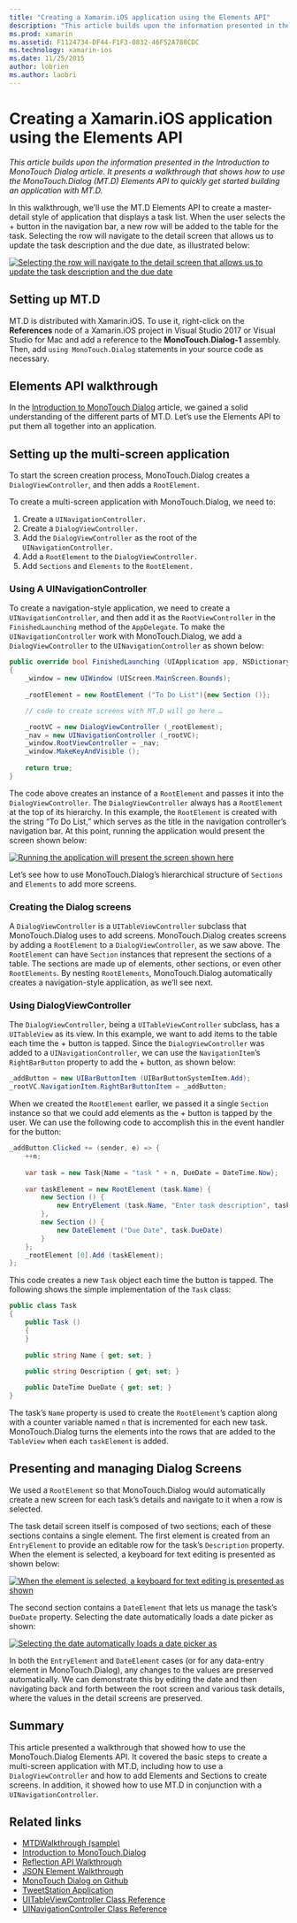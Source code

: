 ```yaml
---
title: "Creating a Xamarin.iOS application using the Elements API"
description: "This article builds upon the information presented in the Introduction to MonoTouch Dialog article. It presents a walkthrough that shows how to use the MonoTouch.Dialog (MT.D) Elements API to quickly get started building an application with MT.D."
ms.prod: xamarin
ms.assetid: F1124734-DF44-F1F3-0832-46F52A788CDC
ms.technology: xamarin-ios
ms.date: 11/25/2015
author: lobrien
ms.author: laobri
---
```


# Creating a Xamarin.iOS application using the Elements API

_This article builds upon the information presented in the Introduction to MonoTouch Dialog article. It presents a walkthrough that shows how to use the MonoTouch.Dialog (MT.D) Elements API to quickly get started building an application with MT.D._

In this walkthrough, we’ll use the MT.D Elements API to create a
master-detail style of application that displays a task list. When the user
selects the <span class="ui">+</span> button in the navigation bar, a new row
will be added to the table for the task. Selecting the row will navigate to the
detail screen that allows us to update the task description and the due date, as
illustrated below:

 [![](elements-api-walkthrough-images/01-task-list-app.png "Selecting the row will navigate to the detail screen that allows us to update the task description and the due date")](elements-api-walkthrough-images/01-task-list-app.png#lightbox)

 ## Setting up MT.D

MT.D is distributed with Xamarin.iOS. To use it, right-click on the
**References** node of a Xamarin.iOS project in Visual Studio 2017 or
Visual Studio for Mac and add a reference to the **MonoTouch.Dialog-1**
assembly. Then, add `using MonoTouch.Dialog` statements in your source
code as necessary.

## Elements API walkthrough

In the [Introduction to MonoTouch Dialog](~/ios/user-interface/monotouch.dialog/index.md) article, we gained a solid understanding of the different
parts of MT.D. Let’s use the Elements API to put them all together into an
application.

## Setting up the multi-screen application

To start the screen creation process, MonoTouch.Dialog creates a `DialogViewController`, and then adds a `RootElement`.

To create a multi-screen application with MonoTouch.Dialog, we need to:

1. Create a `UINavigationController.`
1. Create a `DialogViewController.`
1. Add the `DialogViewController` as the root of the  `UINavigationController.` 
1. Add a `RootElement` to the  `DialogViewController.`
1. Add `Sections` and  `Elements` to the  `RootElement.` 

### Using A UINavigationController

To create a navigation-style application, we need to create a `UINavigationController`, and then add it as the `RootViewController` in the `FinishedLaunching` method of
the `AppDelegate`. To make the `UINavigationController`
work with MonoTouch.Dialog, we add a `DialogViewController` to the `UINavigationController` as shown below:

```csharp
public override bool FinishedLaunching (UIApplication app, NSDictionary options)
{
    _window = new UIWindow (UIScreen.MainScreen.Bounds);
            
    _rootElement = new RootElement ("To Do List"){new Section ()};

    // code to create screens with MT.D will go here …

    _rootVC = new DialogViewController (_rootElement);
    _nav = new UINavigationController (_rootVC);
    _window.RootViewController = _nav;
    _window.MakeKeyAndVisible ();
            
    return true;
}
```

The code above creates an instance of a `RootElement` and passes
it into the `DialogViewController`. The `DialogViewController` always has a `RootElement` at the
top of its hierarchy. In this example, the `RootElement` is created
with the string “To Do List,” which serves as the title in the navigation
controller’s navigation bar. At this point, running the application would
present the screen shown below:

 [![](elements-api-walkthrough-images/02-to-do-list-screen-.png "Running the application will present the screen shown here")](elements-api-walkthrough-images/02-to-do-list-screen-.png#lightbox)

Let’s see how to use MonoTouch.Dialog’s hierarchical structure of `Sections` and `Elements` to add more screens.

### Creating the Dialog screens

A `DialogViewController` is a `UITableViewController`
subclass that MonoTouch.Dialog uses to add screens. MonoTouch.Dialog creates
screens by adding a `RootElement` to a `DialogViewController`, as we saw above. The `RootElement`
can have `Section` instances that represent the sections of a table.
The sections are made up of elements, other sections, or even other `RootElements`. By nesting `RootElements`,
MonoTouch.Dialog automatically creates a navigation-style application, as
we’ll see next.

### Using DialogViewController

The `DialogViewController`, being a `UITableViewController` subclass, has a `UITableView` as
its view. In this example, we want to add items to the table each time the <span class="ui">+</span> button is tapped. Since the `DialogViewController` was added to a `UINavigationController`, we can use the `NavigationItem`’s `RightBarButton` property to add the <span class="ui">+</span> button, as shown below:

```csharp
_addButton = new UIBarButtonItem (UIBarButtonSystemItem.Add);
_rootVC.NavigationItem.RightBarButtonItem = _addButton;
```

When we created the `RootElement` earlier, we passed it a single `Section` instance so that we could add elements as the <span class="ui">+</span> button is tapped by the user. We can use the following code
to accomplish this in the event handler for the button:

```csharp
_addButton.Clicked += (sender, e) => {                
    ++n;
                
    var task = new Task{Name = "task " + n, DueDate = DateTime.Now};
                
    var taskElement = new RootElement (task.Name) {
        new Section () {
            new EntryElement (task.Name, "Enter task description", task.Description)
        },
        new Section () {
            new DateElement ("Due Date", task.DueDate)
        }
    };
    _rootElement [0].Add (taskElement);
};
```

This code creates a new `Task` object each time the button is
tapped. The following shows the simple implementation of the `Task`
class:

```csharp
public class Task
{   
    public Task ()
    {
    }
      
    public string Name { get; set; }
        
    public string Description { get; set; }

    public DateTime DueDate { get; set; }
}
```

The task’s `Name` property is used to create the `RootElement`’s caption along with a counter variable named `n` that is incremented for each new task. MonoTouch.Dialog turns the
elements into the rows that are added to the `TableView` when each `taskElement` is added.

## Presenting and managing Dialog Screens

We used a `RootElement` so that MonoTouch.Dialog would
automatically create a new screen for each task’s details and navigate to it
when a row is selected.

The task detail screen itself is composed of two sections; each of these
sections contains a single element. The first element is created from an `EntryElement` to provide an editable row for the task’s `Description` property. When the element is selected, a keyboard for
text editing is presented as shown below:

 [![](elements-api-walkthrough-images/03-create-task.png "When the element is selected, a keyboard for text editing is presented as shown")](elements-api-walkthrough-images/03-create-task.png#lightbox)

The second section contains a `DateElement` that lets us manage
the task’s `DueDate` property. Selecting the date automatically
loads a date picker as shown:

 [![](elements-api-walkthrough-images/04-date-picker.png "Selecting the date automatically loads a date picker as")](elements-api-walkthrough-images/04-date-picker.png#lightbox)

In both the `EntryElement` and `DateElement` cases (or
for any data-entry element in MonoTouch.Dialog), any changes to the values are
preserved automatically. We can demonstrate this by editing the date and then
navigating back and forth between the root screen and various task details,
where the values in the detail screens are preserved.

## Summary

This article presented a walkthrough that showed how to use the
MonoTouch.Dialog Elements API. It covered the basic steps to create a
multi-screen application with MT.D, including how to use a `DialogViewController` and how to add Elements and Sections to create
screens. In addition, it showed how to use MT.D in conjunction with a `UINavigationController`.

## Related links

- [MTDWalkthrough (sample)](https://developer.xamarin.com/samples/monotouch/MTDWalkthrough/)
- [Introduction to MonoTouch.Dialog](~/ios/user-interface/monotouch.dialog/index.md)
- [Reflection API Walkthrough](~/ios/user-interface/monotouch.dialog/reflection-api-walkthrough.md)
- [JSON Element Walkthrough](~/ios/user-interface/monotouch.dialog/json-element-walkthrough.md)
- [MonoTouch Dialog on Github](https://github.com/migueldeicaza/MonoTouch.Dialog)
- [TweetStation Application](https://github.com/migueldeicaza/TweetStation)
- [UITableViewController Class Reference](https://developer.apple.com/library/ios/#DOCUMENTATION/UIKit/Reference/UITableViewController_Class/Reference/Reference.html)
- [UINavigationController Class Reference](https://developer.apple.com/library/ios/#documentation/UIKit/Reference/UINavigationController_Class/Reference/Reference.html)
